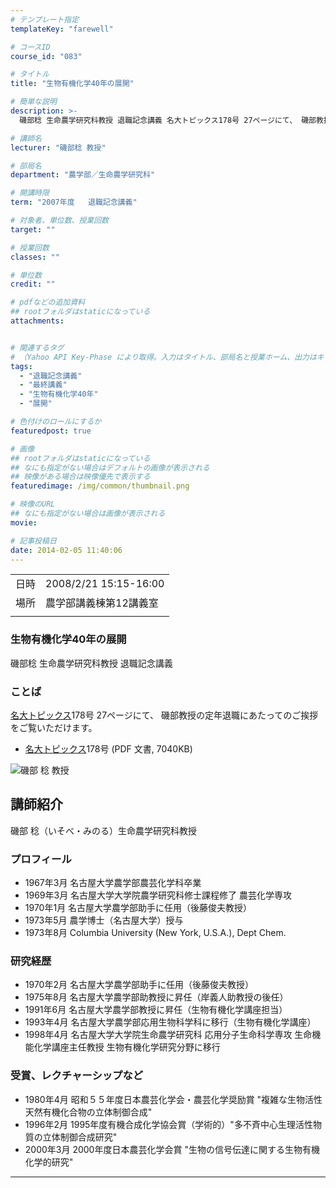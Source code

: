 ```yaml
---
# テンプレート指定
templateKey: "farewell"

# コースID
course_id: "083"

# タイトル
title: "生物有機化学40年の展開"

# 簡単な説明
description: >-
  磯部稔 生命農学研究科教授 退職記念講義 名大トピックス178号 27ページにて、 磯部教授の定年退職にあたってのご挨拶をご覧いただけます。   * 名大ト ....

# 講師名
lecturer: "磯部稔 教授"

# 部局名
department: "農学部／生命農学研究科"

# 開講時限
term: "2007年度	退職記念講義"

# 対象者、単位数、授業回数
target: ""

# 授業回数
classes: ""

# 単位数
credit: ""

# pdfなどの追加資料
## rootフォルダはstaticになっている
attachments:


# 関連するタグ
# （Yahoo API Key-Phase により取得。入力はタイトル、部局名と授業ホーム、出力はキーフレーズ（tags））
tags:
  - "退職記念講義"
  - "最終講義"
  - "生物有機化学40年"
  - "展開"

# 色付けのロールにするか
featuredpost: true

# 画像
## rootフォルダはstaticになっている
## なにも指定がない場合はデフォルトの画像が表示される
## 映像がある場合は映像優先で表示する
featuredimage: /img/common/thumbnail.png

# 映像のURL
## なにも指定がない場合は画像が表示される
movie: 

# 記事投稿日
date: 2014-02-05 11:40:06
---
```


|   |   |
|---|---|
| 日時 | 2008/2/21  15:15-16:00 |
| 場所 | 農学部講義棟第12講義室 |
|   |   |


### 生物有機化学40年の展開

磯部稔 生命農学研究科教授 退職記念講義

### ことば

[名大トピックス](http://www.nagoya-u.ac.jp/about-nu/public-relations/publication/topics-archive.html)178号 27ページにて、 磯部教授の定年退職にあたってのご挨拶をご覧いただけます。

* <a href="http://www.nagoya-u.ac.jp/about-nu/public-relations/publication/upload_images/no178.pdf" target="_blank">[名大トピックス](http://www.nagoya-u.ac.jp/about-nu/public-relations/publication/topics-archive.html)178号</a> (PDF 文書, 7040KB)


![磯部 稔 教授](https://ocw.nagoya-u.jp/files/83/s_isobe.jpg) 

## 講師紹介

磯部 稔（いそべ・みのる）生命農学研究科教授

### プロフィール

* 1967年3月 名古屋大学農学部農芸化学科卒業
* 1969年3月 名古屋大学大学院農学研究科修士課程修了 農芸化学専攻
* 1970年1月 名古屋大学農学部助手に任用（後藤俊夫教授）
* 1973年5月 農学博士（名古屋大学）授与
* 1973年8月 Columbia University (New York, U.S.A.), Dept Chem.

### 研究経歴

* 1970年2月 名古屋大学農学部助手に任用（後藤俊夫教授）
* 1975年8月 名古屋大学農学部助教授に昇任（岸義人助教授の後任）
* 1991年6月 名古屋大学農学部教授に昇任（生物有機化学講座担当）
* 1993年4月 名古屋大学農学部応用生物科学科に移行（生物有機化学講座）
* 1998年4月 名古屋大学大学院生命農学研究科 応用分子生命科学専攻 生命機能化学講座主任教授 生物有機化学研究分野に移行

### 受賞、レクチャーシップなど

* 1980年4月 昭和５５年度日本農芸化学会・農芸化学奨励賞 "複雑な生物活性天然有機化合物の立体制御合成"
* 1996年2月 1995年度有機合成化学協会賞（学術的）"多不斉中心生理活性物質の立体制御合成研究"
* 2000年3月 2000年度日本農芸化学会賞 "生物の信号伝達に関する生物有機化学的研究"

<!-- 和暦、テーブル版
<h3>プロフィール</h3>
<table class="basic" width="455">
<tr><td width="100">昭和４２年３月</td><td width="355">名古屋大学農学部農芸化学科卒業</td></tr>
<tr><td>昭和４４年３月</td><td>名古屋大学大学院農学研究科修士課程修了 農芸化学専攻</td></tr>
<tr><td>昭和４５年１月</td><td>名古屋大学農学部助手に任用される（後藤俊夫教授）</td></tr>
<tr><td>昭和４８年５月</td><td>農学博士（名古屋大学）授与される</td></tr>
<tr><td>昭和４８年８月</td><td>Columbia University (New York, U.S.A.), Dept Chem.</td></tr>
</table>

<h3>研究経歴</h3>
<table class="basic" width="455">
<tr><td width="100">昭和４５年１月</td><td width="355">名古屋大学農学部助手に任用される<br>（後藤俊夫教授）</td></tr>
<tr><td>昭和５０年８月</td><td>名古屋大学農学部助教授に昇任される<br>（岸義人助教授の後任）</td></tr>
<tr><td>平成 ３年６月</td><td>名古屋大学農学部教授に昇任される<br>（生物有機化学講座担当）</td></tr>
<tr><td>平成 ５年４月</td><td>名古屋大学農学部応用生物科学科に移行<br>（生物有機化学講座）</td></tr>
<tr><td>平成１０年４月</td><td>名古屋大学大学院生命農学研究科応用分子生命科学専攻<br>
生命機能化学講座主任教授 生物有機化学研究分野に移行</td></tr>
</table>
</p>


<h3>受賞、レクチャーシップなど</h3>
<table class="basic" width="455">
<tr><td width="100">昭和５５年４月</td><td width="355">昭和５５年度日本農芸化学会・農芸化学奨励賞<br>"複雑な生物活性天然有機化合物の立体制御合成"</td></tr>
<tr><td>平成 ８年２月</td><td>1995年度有機合成化学協会賞（学術的）
<br>"多不斉中心生理活性物質の立体制御合成研究"</td></tr>
<tr><td>平成１２年３月</td><td>2000年度日本農芸化学会賞<br>"生物の信号伝達に関する生物有機化学的研究"</td></tr>
</table>
-->



-----